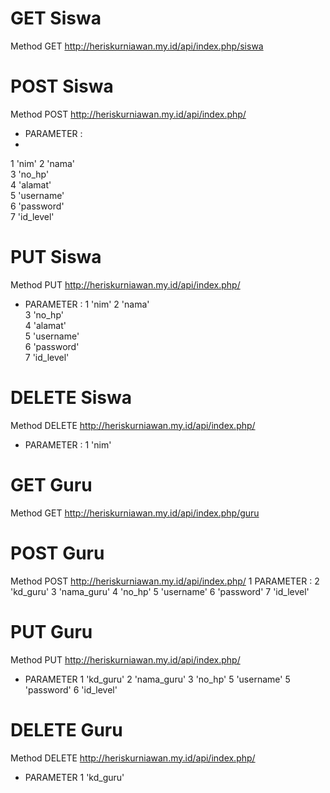 # GET Siswa
Method GET http://heriskurniawan.my.id/api/index.php/siswa
# POST Siswa
Method POST http://heriskurniawan.my.id/api/index.php/
- PARAMETER :
- 
1 'nim'
2 'nama'      
3 'no_hp'   
4 'alamat'   
5 'username'   
6 'password'   
7 'id_level'  

# PUT Siswa
Method PUT http://heriskurniawan.my.id/api/index.php/
- PARAMETER :
1 'nim'
2 'nama'      
3 'no_hp'   
4 'alamat'   
5 'username'   
6 'password'   
7 'id_level'  
# DELETE Siswa
Method DELETE http://heriskurniawan.my.id/api/index.php/
- PARAMETER :
1 'nim' 

# GET Guru
Method GET http://heriskurniawan.my.id/api/index.php/guru

# POST Guru
Method POST http://heriskurniawan.my.id/api/index.php/
1 PARAMETER :
2 'kd_guru'
3 'nama_guru'
4 'no_hp'
5 'username'
6 'password'
7 'id_level'
# PUT Guru
Method PUT http://heriskurniawan.my.id/api/index.php/
 - PARAMETER
1 'kd_guru'
2 'nama_guru'
3 'no_hp'
5 'username'
5 'password'
6 'id_level'
# DELETE Guru
Method DELETE http://heriskurniawan.my.id/api/index.php/
- PARAMETER
1 'kd_guru'





